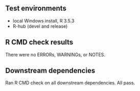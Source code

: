 ## Test environments

* local Windows install, R 3.5.3
* R-hub (devel and release)

## R CMD check results

There were no ERRORs, WARNINGs, or NOTES.

## Downstream dependencies

Ran R CMD check on all downstream dependencies. All pass.


